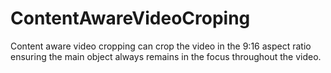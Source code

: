 # ContentAwareVideoCroping
Content aware video cropping can crop the video in the 9:16 aspect ratio ensuring the main object always remains in the focus throughout the video.
